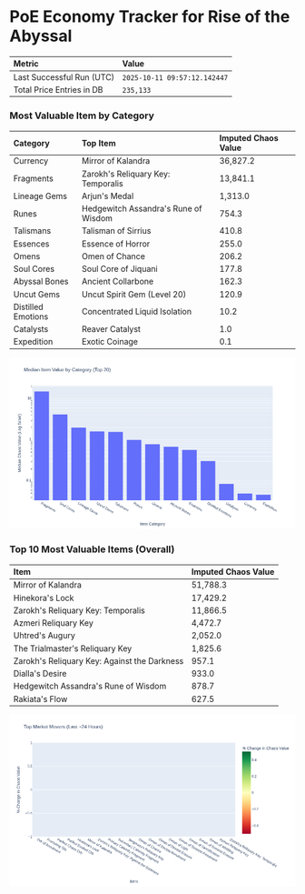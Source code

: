 # PoE Economy Tracker for Rise of the Abyssal

<!-- START_MAINTENANCE -->
| Metric | Value |
|:---|:---|
| Last Successful Run (UTC) | `2025-10-11 09:57:12.142447` |
| Total Price Entries in DB | `235,133` |

<!-- END_MAINTENANCE -->

<!-- START_DATAFRAME_DEBUG -->
<!-- END_DATAFRAME_DEBUG -->

<!-- START_CATEGORY_ANALYSIS -->
### Most Valuable Item by Category
| Category | Top Item | Imputed Chaos Value |
| :--- | :--- | :--- |
| Currency | Mirror of Kalandra | 36,827.2 |
| Fragments | Zarokh's Reliquary Key: Temporalis | 13,841.1 |
| Lineage Gems | Arjun's Medal | 1,313.0 |
| Runes | Hedgewitch Assandra's Rune of Wisdom | 754.3 |
| Talismans | Talisman of Sirrius | 410.8 |
| Essences | Essence of Horror | 255.0 |
| Omens | Omen of Chance | 206.2 |
| Soul Cores | Soul Core of Jiquani | 177.8 |
| Abyssal Bones | Ancient Collarbone | 162.3 |
| Uncut Gems | Uncut Spirit Gem (Level 20) | 120.9 |
| Distilled Emotions | Concentrated Liquid Isolation | 10.2 |
| Catalysts | Reaver Catalyst | 1.0 |
| Expedition | Exotic Coinage | 0.1 |


![Category Analysis Chart](charts/category_analysis.png)
<!-- END_ANALYSIS -->

<!-- START_ANALYSIS -->
### Top 10 Most Valuable Items (Overall)
| Item | Imputed Chaos Value |
| :--- | :--- |
| Mirror of Kalandra | 51,788.3 |
| Hinekora's Lock | 17,429.2 |
| Zarokh's Reliquary Key: Temporalis | 11,866.5 |
| Azmeri Reliquary Key | 4,472.7 |
| Uhtred's Augury | 2,052.0 |
| The Trialmaster's Reliquary Key | 1,825.6 |
| Zarokh's Reliquary Key: Against the Darkness | 957.1 |
| Dialla's Desire | 933.0 |
| Hedgewitch Assandra's Rune of Wisdom | 878.7 |
| Rakiata's Flow | 627.5 |


![Market Movers Chart](charts/market_movers.png)
<!-- END_ANALYSIS -->
